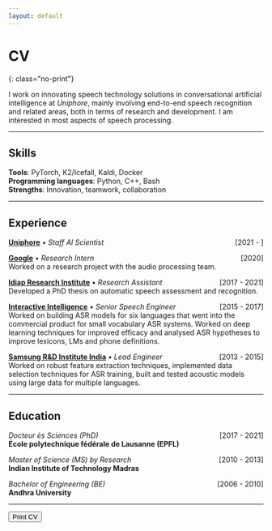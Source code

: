 ```yaml
---
layout: default
---
```


# CV
{: class="no-print"}

<p class="hide-on-screen">I work on innovating speech technology solutions in conversational artificial intelligence at <em>Uniphore</em>, mainly involving end-to-end speech recognition and related areas, both in terms of research and development. I am interested in most aspects of speech processing.</p>

---

## Skills

**Tools**: PyTorch, K2/Icefall, Kaldi, Docker \
**Programming languages**: Python, C++, Bash \
**Strengths**: Innovation, teamwork, collaboration

---

## Experience

[**Uniphore**](https://www.uniphore.com) • _Staff AI Scientist_ <span style="float:right;">[2021 - ]</span>

[**Google**](https://ai.google) • _Research Intern_ <span style="float:right;">[2020]</span> <br>
Worked on a research project with the audio processing team.

[**Idiap Research Institute**](https://www.idiap.ch) • _Research Assistant_ <span style="float:right;">[2017 - 2021]</span> <br>
Developed a PhD thesis on automatic speech assessment and recognition.

[**Interactive Intelligence**](https://www.genesys.com) • _Senior Speech Engineer_ <span style="float:right;">[2015 - 2017]</span> <br>
Worked on building ASR models for six languages that went into the commercial product for small vocabulary ASR systems. Worked on deep learning techniques for improved efficacy and analysed ASR hypotheses to improve lexicons, LMs and phone definitions.

[**Samsung R&D Institute India**](https://research.samsung.com/sri-b) • _Lead Engineer_ <span style="float:right;">[2013 - 2015]</span> <br>
Worked on robust feature extraction techniques, implemented data selection techniques for ASR training, built and tested acoustic models using large data for multiple languages.

---

## Education

_Docteur ès Sciences (PhD)_<span style="float:right;">[2017 - 2021]</span>\
**École polytechnique fédérale de Lausanne (EPFL)**

_Master of Science (MS) by Research_<span style="float:right;">[2010 - 2013]</span>\
**Indian Institute of Technology Madras**

_Bachelor of Engineering (BE)_<span style="float:right;">[2006 - 2010]</span>\
**Andhra University**

---

<script type="text/javascript">
    const handlePrint = () => {
    var actContents = document.body.innerHTML;
    document.body.innerHTML = actContents;
    window.print();
    }
</script>
<input id='printPageButton' value='Print CV' type='button' onclick='handlePrint()'>
